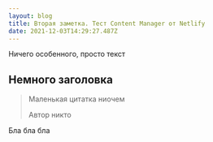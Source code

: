```yaml
---
layout: blog
title: Вторая заметка. Тест Content Manager от Netlify
date: 2021-12-03T14:29:27.487Z
---
```

Ничего особенного, просто текст

## Немного заголовка

> Маленькая цитатка ниочем
>
> Автор никто

Бла бла бла